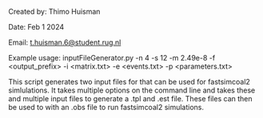 Created by: Thimo Huisman

Date: Feb 1 2024

Email: t.huisman.6@student.rug.nl

Example usage:
inputFileGenerator.py -n 4 -s 12 -m 2.49e-8 -f <output_prefix> -i <matrix.txt> -e <events.txt> -p <parameters.txt>

This script generates two input files for that can be used for fastsimcoal2 simlulations.
It takes multiple options on the command line and takes these and multiple input files to generate a .tpl and .est file.
These files can then be used to with an .obs file to run fastsimcoal2 simulations.